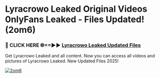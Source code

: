 # Lyracrowo Leaked Original Videos 0nlyFans Leaked - Files Updated! (2om6)

<h3>🔴 CLICK HERE 🌐==►► <a href="https://tinyurl.com/ehrbuxhb" rel="nofollow">Lyracrowo Leaked Updated Files</a></h3>

Get Lyracrowo Leaked and all content. Now you can access all videos and pictures of Lyracrowo Leaked. New Updated Files 2025!

[![2om6](https://i.imgur.com/lVYEuWS.gif)](https://tinyurl.com/ehrbuxhb)

